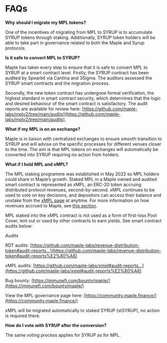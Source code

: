 # FAQs

**Why should I migrate my MPL tokens?**

One of the incentives of migrating from MPL to SYRUP is to accumulate SYRUP tokens through staking. Additionally, SYRUP token holders will be able to take part in governance related to both the Maple and Syrup protocols.&#x20;



**Is it safe to convert MPL to SYRUP?**

Maple has taken every step to ensure that it is safe to convert MPL to SYRUP at a smart contract level. Firstly, the SYRUP contract has been audited by Spearbit via Cantina and 3Sigma. The auditors assessed the SYRUP smart contracts and the migration process.&#x20;

Secondly, the new token contract has undergone formal verification, the highest standard in smart contract security, which determines that the logic and desired behaviour of the smart contract is satisfactory. The audit reports are available for review here: [https://github.com/maple-labs/mplv2/tree/main/audits](https://github.com/maple-labs/mplv2/tree/main/audits).



**What if my MPL is on an exchange?**

Maple is in liaison with centralized exchanges to ensure smooth transition to SYRUP and will advise on the specific processes for different venues closer to the time. The aim is that MPL tokens on exchanges will automatically be converted into SYRUP requiring no action from holders.



**What if I hold MPL and xMPL?**

The MPL staking programme was established in May 2022 so MPL holders could share in Maple’s growth. Staked MPL in a Maple owned and audited smart contract is represented as xMPL, an ERC-20 token accruing distributed protocol revenues, second-by-second. xMPL continues to be used to vote on key decisions, and depositors can access their balance and unstake from the [xMPL page](https://app.maple.finance/#/xmpl) at anytime. For more information on how revenues accrued to Maple, see [this section](maple-token-holders/what-fees-are-shared-with-mpl-holders.md).

MPL staked into the xMPL contract is not used as a form of first-loss Pool Cover, lent out or used by other contracts to earn yields. See smart contract audits below:&#x20;

_Audits_

RDT audits: [https://github.com/maple-labs/revenue-distribution-token#audit-reports…](https://github.com/maple-labs/revenue-distribution-token#audit-reports%E2%80%A6)

xMPL audits: [https://github.com/maple-labs/xmpl#audit-reports…](https://github.com/maple-labs/xmpl#audit-reports%E2%80%A6)

Bug bounty: [https://immunefi.com/bounty/maple/](https://immunefi.com/bounty/maple/)

View the MPL governance page here: [https://community.maple.finance/](https://community.maple.finance/)

xMPL will be migrated automatically to staked SYRUP (stSYRUP), no action is required there.&#x20;



**How do I vote with SYRUP after the conversion?**

The same voting process applies for SYRUP as for MPL.
